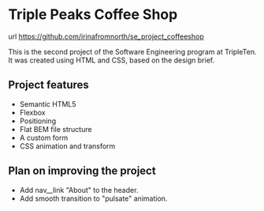 # Triple Peaks Coffee Shop
url https://github.com/irinafromnorth/se_project_coffeeshop

This is the second project of the Software Engineering program at TripleTen. It was created using HTML and CSS, based on the design brief.

## Project features

- Semantic HTML5
- Flexbox
- Positioning
- Flat BEM file structure
- A custom form
- CSS animation and transform

## Plan on improving the project

- Add nav\_\_link "About" to the header.
- Add smooth transition to "pulsate" animation.

